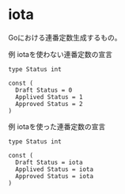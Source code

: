 # iota

Goにおける連番定数生成するもの。


例 iotaを使わない連番定数の宣言

```
type Status int

const (
  Draft Status = 0
  Applived Status = 1
  Approved Status = 2
)
```

例 iotaを使った連番定数の宣言

```
type Status int

const (
  Draft Status = iota
  Applived Status = iota
  Approved Status = iota
)
```
